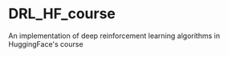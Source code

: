 # DRL_HF_course
An implementation of deep reinforcement learning algorithms in HuggingFace's course
